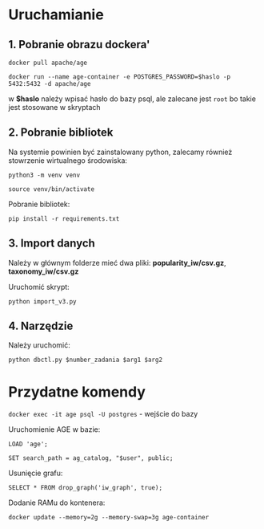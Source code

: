 # Uruchamianie

## 1. Pobranie obrazu dockera'

`docker pull apache/age`

`docker run --name age-container -e POSTGRES_PASSWORD=$haslo -p 5432:5432 -d apache/age`

w **$haslo** należy wpisać hasło do bazy psql, ale zalecane jest `root` bo takie jest stosowane w skryptach

## 2. Pobranie bibliotek

Na systemie powinien być zainstalowany python, zalecamy również stowrzenie wirtualnego środowiska:

`python3 -m venv venv`

`source venv/bin/activate`

Pobranie bibliotek:

`pip install -r requirements.txt`

## 3. Import danych 

Należy w głównym folderze mieć dwa pliki: **popularity_iw/csv.gz**, **taxonomy_iw/csv.gz**

Uruchomić skrypt:

`python import_v3.py`

## 4. Narzędzie

Należy uruchomić:

`python dbctl.py $number_zadania $arg1 $arg2`

# Przydatne komendy

`docker exec -it age psql -U postgres` - wejście do bazy

Uruchomienie AGE w bazie:

`LOAD 'age';`

`SET search_path = ag_catalog, "$user", public;`

Usunięcie grafu:

`SELECT * FROM drop_graph('iw_graph', true);`

Dodanie RAMu do kontenera:

`docker update --memory=2g --memory-swap=3g age-container`